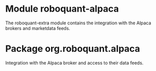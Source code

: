 # Module roboquant-alpaca

The roboquant-extra module contains the integration with the Alpaca brokers and marketdata feeds.

# Package org.roboquant.alpaca
Integration with the Alpaca broker and access to their data feeds.
